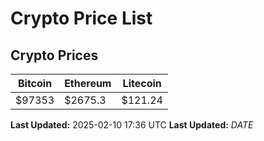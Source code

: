 # Crypto Price List

## Crypto Prices
| Bitcoin | Ethereum | Litecoin |
| ------- | -------- | -------- |
| $97353 | $2675.3 | $121.24 |
**Last Updated:** 2025-02-10 17:36 UTC
**Last Updated:** $DATE$
